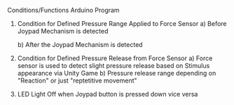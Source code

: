 Conditions/Functions Arduino Program
1) Condition for Defined Pressure Range Applied to Force Sensor 
      a) Before Joypad Mechanism is detected
	
      b) After the Joypad Mechanism is detected
	
 2) Condition for Defined Pressure Release from Force Sensor
     a) Force sensor is used to detect slight pressure release based on Stimulus appearance via Unity Game
     b) Pressure release range depending on "Reaction" or just "reptetitive movement"
     
3) LED Light Off when Joypad button is pressed down vice versa
